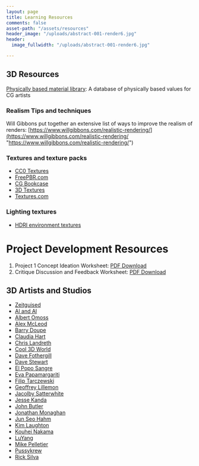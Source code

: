 ```yaml
---
layout: page
title: Learning Resources
comments: false
asset-path: "/assets/resources"
header_image: "/uploads/abstract-001-render6.jpg"
header:
  image_fullwidth: "/uploads/abstract-001-render6.jpg"

---
```

## 3D Resources

[Physically based material library](https://physicallybased.info/ "Physically Based"): A database of physically based values for CG artists

### Realism Tips and techniques

Will Gibbons put together an extensive list of ways to improve the realism of renders: [https://www.willgibbons.com/realistic-rendering/](https://www.willgibbons.com/realistic-rendering/ "https://www.willgibbons.com/realistic-rendering/")

### Textures and texture packs

* [CC0 Textures](https://cc0textures.com/)
* [FreePBR.com](https://freepbr.com)
* [CG Bookcase](https://www.cgbookcase.com/)
* [3D Textures](https://3dtextures.me/tag/pbr/)
* [Textures.com](https://www.textures.com/)

### Lighting textures

* [HDRI environment textures](https://hdrihaven.com/)

# Project Development Resources

1. Project 1 Concept Ideation Worksheet: [PDF Download]({{site.baseurl}}{{page.asset-path}}/art314-project-1-ideation.pdf)
2. Critique Discussion and Feedback Worksheet: [PDF Download]({{site.baseurl}}{{page.asset-path}}/crit-feedback-worksheet.pdf)

## 3D Artists and Studios

* [Zeitguised](https://www.zeitguised.com/)
* [Al and Al](http://www.alandal.co.uk/)
* [Albert Omoss](https://omoss.io/)
* [Alex McLeod](https://www.alxclub.com/)
* [Barry Doupe](http://www.barrydoupe.ca/)
* [Claudia Hart](https://claudiahart.com/)
* [Chris Landreth](http://www.chrislandreth.com/)
* [Cool 3D World](https://cool3dworld.com/)
* [Dave Fothergill](https://vimeo.com/davefothergillvfx)
* [Dave Stewart](https://vimeo.com/davegrafix)
* [El Popo Sangre](https://vimeo.com/elpoposangre)
* [Eva Papamargariti](https://evapapamargariti.tumblr.com/)
* [Filip Tarczewski](https://vimeo.com/ftarczewski)
* [Geoffrey Lillemon](http://www.geoffreylillemon.com/website/)
* [Jacolby Satterwhite](http://jacolby.com/home.html)
* [Jesse Kanda](http://www.jessekanda.com/)
* [John Butler](https://vimeo.com/user3946359)
* [Jonathan Monaghan](http://jonmonaghan.com/)
* [Jun Seo Hahm](https://vimeo.com/junseohahm)
* [Kim Laughton](https://kimlaughton.tumblr.com/)
* [Kouhei Nakama](http://kouheinakama.com/)
* [LuYang](http://luyang.asia/)
* [Mike Pelletier](http://mikepelletier.net/)
* [Pussykrew](https://www.pussykrew.club/)
* [Rick Silva](http://ricksilva.net/)